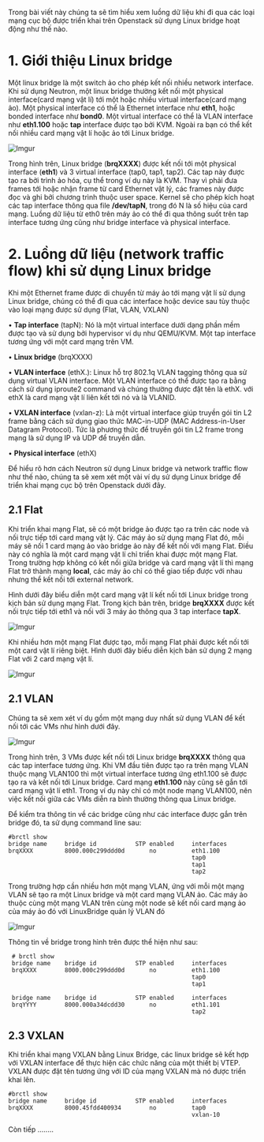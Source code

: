 Trong bài viết này chúng ta sẽ tìm hiểu  xem luồng dữ liệu khi đi qua các loại mạng cục bộ được triển khai trên Openstack sử dụng Linux bridge hoạt động như thế nào.

# 1. Giới thiệu Linux bridge

Một linux bridge là một switch ảo cho phép kết nối nhiều network interface. Khi sử dụng Neutron, một linux bridge thường kết nối một physical interface(card mạng vật lí) tới một hoặc nhiều virtual interface(card mạng ảo). Một physical interface có thể là Ethernet interface như **eth1**, hoặc bonded interface như **bond0**. Một virtual interface có thể là VLAN interface như **eth1.100** hoặc **tap** interface được tạo bởi KVM. Ngoài ra bạn có thể kết nối nhiều card mạng vật lí hoặc ảo tới Linux bridge.

![Imgur](http://i.imgur.com/sjhdDTh.png)

Trong hình trên, Linux bridge (**brqXXXX**) được kết nối tới một physical interface (**eth1**) và 3 virtual interface (tap0, tap1, tap2). Các tap này được tạo ra bởi trình ảo hóa, cụ thể trong ví dụ này là KVM. Thay vì phải đưa frames tới hoặc nhận frame từ card Ethernet vật lý, các frames này được đọc và ghi bởi chương trình thuộc user space. Kernel sẽ cho phép kích hoạt các tap interface thông qua file **/dev/tapN**, trong đó N là số hiệu của card mạng. Luồng dữ liệu từ eth0 trên máy ảo có thể đi qua thông suốt trên tap interface tương ứng cũng như bridge interface và physical interface.

# 2. Luồng dữ liệu (network traffic flow) khi sử dụng Linux bridge

Khi một Ethernet frame được di chuyển từ máy ảo tới mạng vật lí sử dụng Linux bridge, chúng có thể đi qua các interface hoặc device sau tùy thuộc vào loại mạng được sử dụng (Flat, VLAN, VXLAN)
    
   •  **Tap interface** (tapN): Nó là một virtual interface dưới dạng phần mềm được tạo và sử dụng bởi hypervisor ví dụ như QEMU/KVM. Một tap interface tương ứng với một card mạng trên VM.
   
   • **Linux bridge** (brqXXXX)
   
   • **VLAN interface** (ethX.<vlan>): Linux hỗ trợ 802.1q VLAN tagging thông qua sử dụng virtual VLAN interface. Một VLAN interface có thể được tạo ra bằng cách sử dụng iproute2 command và chúng thường được đặt tên là ethX.<vlan> với ethX là card mạng vật lí liên kết tới nó và <vlan> là VLANID.
   
   • **VXLAN interface** (vxlan-z): Là một virtual interface giúp truyền gói tin L2 frame bằng cách sử dụng giao thức MAC-in-UDP (MAC Address-in-User Datagram Protocol). Tức là phương thức để truyền gói tin L2 frame trong mạng là sử dụng IP và UDP để truyền dẫn.  
   
   • **Physical interface** (ethX)
    
Để hiểu rõ hơn cách Neutron sử dụng Linux bridge và network traffic flow như thế nào, chúng ta sẽ xem xét một vài ví dụ sử dụng Linux bridge để triển khai mạng cục bộ trên Openstack dưới đây.
    
## 2.1 Flat

Khi triển khai mạng Flat, sẽ có một bridge ảo được tạo ra trên các node và nối trực tiếp tới card mạng vật lý. Các máy ảo sử dụng mạng Flat đó, mỗi máy sẽ nối 1 card mạng ảo vào bridge ảo này để kết nối với mạng Flat.  Điều này có nghĩa là một card mạng vật lí chỉ triển khai được một mạng Flat. Trong trường hợp không có kết nối giữa bridge và card mạng vật lí thì mạng Flat trở thành mạng **local**, các máy ảo chỉ có thể giao tiếp được với nhau nhưng thể kết nối tới external network.
   
Hình dưới đây biểu diễn một card mạng vật lí kết nối tới Linux bridge trong kịch bản sử dụng mạng Flat. Trong kịch bản trên, bridge **brqXXXX** được kết nối trực tiếp tới eth1 và nối với 3 máy ảo thông qua 3 tap interface **tapX**.

![Imgur](http://i.imgur.com/8GNvFtJ.png)
    
Khi nhiều hơn một mạng Flat được tạo, mỗi mạng Flat phải được kết nối tới một card vật lí riêng biệt. Hình dưới đây biểu diễn kịch bản sử dụng 2 mạng Flat với 2 card mạng vật lí.

![Imgur](http://i.imgur.com/t8xmi3e.png)
    
## 2.1 VLAN

Chúng ta sẽ xem xét ví dụ gồm một mạng duy nhất sử dụng VLAN để kết nối tới các VMs như hình dưới đây.
   
![Imgur](http://i.imgur.com/PmHMIBc.png)

Trong hình trên, 3 VMs được kết nối tới Linux bridge **brqXXXX** thông qua các tap interface tương ứng. Khi VM đầu tiên được tạo ra trên mạng VLAN thuộc mạng VLAN100 thì một virtual interface tương ứng eth1.100 sẽ được tạo ra và kết nối tới Linux bridge. Card mạng **eth1.100** này cũng sẽ gắn tới card mạng vật lí eth1. Trong ví dụ này chỉ có một node mạng VLAN100, nên việc kết nối giữa các VMs diễn ra bình thường thông qua Linux bridge.
    
Để kiểm tra thông tin về các bridge cũng như các interface được gắn trên bridge đó, ta sử dụng command line sau:
    
    #brctl show
    bridge name		bridge id			STP enabled		interfaces
	brqXXXX	        8000.000c299ddd0d		no			eth1.100
														tap0
														tap1
														tap2

Trong trường hợp cần nhiều hơn một mạng VLAN,  ứng với mỗi một mạng VLAN sẽ tạo ra một Linux bridge và một card mạng VLAN ảo. Các máy ảo thuộc cùng một mạng VLAN trên cùng một node sẽ kết nối card mạng ảo của máy ảo đó với LinuxBridge quản lý VLAN đó
    
![Imgur](http://i.imgur.com/PfSW5KE.png)

 Thông tin về bridge trong hình trên được thể hiện như sau:
     
     # brctl show
	 bridge name	bridge id		    STP enabled		interfaces
	 brqXXXX	    8000.000c299ddd0d		no			eth1.100
														tap0
														tap1
														
	 bridge name	bridge id		    STP enabled		interfaces
	 brqYYYY	    8000.000a34dcdd30		no			eth1.101
														tap2
																											
														
## 2.3 VXLAN
Khi triển khai mạng VXLAN bằng Linux Bridge, các linux bridge sẽ kết hợp với VXLAN interface để thực hiện các chức năng của một thiết bị VTEP. VXLAN  được đặt tên tương ứng với ID của mạng VXLAN mà nó được triển khai lên.

	#brctl show
    bridge name		bridge id			STP enabled		interfaces
	brqXXXX	        8000.45fdd400934		no			tap0
														vxlan-10
    

Còn tiếp ........









